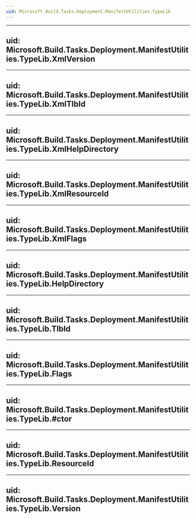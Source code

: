 ```yaml
---
uid: Microsoft.Build.Tasks.Deployment.ManifestUtilities.TypeLib
---
```


---
uid: Microsoft.Build.Tasks.Deployment.ManifestUtilities.TypeLib.XmlVersion
---

---
uid: Microsoft.Build.Tasks.Deployment.ManifestUtilities.TypeLib.XmlTlbId
---

---
uid: Microsoft.Build.Tasks.Deployment.ManifestUtilities.TypeLib.XmlHelpDirectory
---

---
uid: Microsoft.Build.Tasks.Deployment.ManifestUtilities.TypeLib.XmlResourceId
---

---
uid: Microsoft.Build.Tasks.Deployment.ManifestUtilities.TypeLib.XmlFlags
---

---
uid: Microsoft.Build.Tasks.Deployment.ManifestUtilities.TypeLib.HelpDirectory
---

---
uid: Microsoft.Build.Tasks.Deployment.ManifestUtilities.TypeLib.TlbId
---

---
uid: Microsoft.Build.Tasks.Deployment.ManifestUtilities.TypeLib.Flags
---

---
uid: Microsoft.Build.Tasks.Deployment.ManifestUtilities.TypeLib.#ctor
---

---
uid: Microsoft.Build.Tasks.Deployment.ManifestUtilities.TypeLib.ResourceId
---

---
uid: Microsoft.Build.Tasks.Deployment.ManifestUtilities.TypeLib.Version
---
